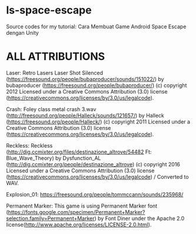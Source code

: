 # ls-space-escape
Source codes for my tutorial: Cara Membuat Game Android Space Escape dengan Unity

# ALL ATTRIBUTIONS

Laser:
Retro Lasers Laser Shot Silenced (https://freesound.org/people/bubaproducer/sounds/151022/) by bubaproducer (https://freesound.org/people/bubaproducer/) (c) copyright 2012 Licensed under a Creative Commons Attribution (3.0) license (https://creativecommons.org/licenses/by/3.0/us/legalcode). 

Crash:
Foley class metal crash 3.wav (http://freesound.org/people/Halleck/sounds/121657/) by Halleck (https://freesound.org/people/Halleck/) (c) copyright 2011 Licensed under a Creative Commons Attribution (3.0) license (https://creativecommons.org/licenses/by/3.0/us/legalcode).


Reckless:
Reckless (http://dig.ccmixter.org/files/destinazione_altrove/54482 Ft: Blue_Wave_Theory) by Dysfunction_AL (http://dig.ccmixter.org/people/destinazione_altrove) (c) copyright 2016 Licensed under a Creative Commons Attribution (3.0) license (https://creativecommons.org/licenses/by/3.0/us/legalcode) / Converted to WAV. 

Explosion_01:
https://freesound.org/people/tommccann/sounds/235968/

Permanent Marker:
This game is using Permanent Marker font (https://fonts.google.com/specimen/Permanent+Marker?selection.family=Permanent+Marker) by Font Diner under the Apache 2.0 license(http://www.apache.org/licenses/LICENSE-2.0.html). 
